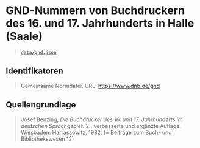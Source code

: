 # GND-Nummern von Buchdruckern des 16. und 17. Jahrhunderts in Halle (Saale)

> [`data/gnd.json`](./data/gnd.json)

## Identifikatoren

> Gemeinsame Normdatei. URL: https://www.dnb.de/gnd

## Quellengrundlage

> Josef Benzing, _Die Buchdrucker des 16. und 17. Jahrhunderts im deutschen Sprachgebiet_. 2., verbesserte und ergänzte Auflage. Wiesbaden: Harrassowitz, 1982. (= Beiträge zum Buch- und Bibliothekswesen 12)
